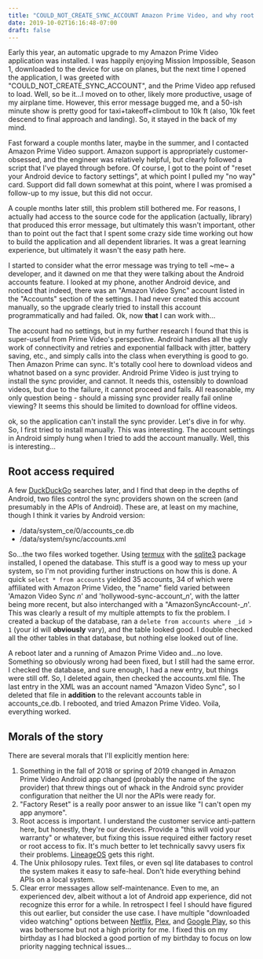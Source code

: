 ```yaml
---
title: "COULD_NOT_CREATE_SYNC_ACCOUNT Amazon Prime Video, and why root access is important"
date: 2019-10-02T16:16:48-07:00
draft: false
---
```


Early this year, an automatic upgrade to my Amazon Prime Video application
was installed. I was happily enjoying Mission Impossible, Season 1, downloaded
to the device for use on planes, but the next time I opened the application,
I was greeted with "COULD_NOT_CREATE_SYNC_ACCOUNT", and the Prime Video app
refused to load. Well, so be it...I moved on to other, likely more productive,
usage of my airplane time. However, this error message bugged me, and a 50-ish
minute show is pretty good for taxi+takeoff+climbout to 10k ft (also,
10k feet descend to final approach and landing). So, it stayed in the back of
my mind.

Fast forward a couple months later, maybe in the summer, and I contacted
Amazon Prime Video support. Amazon support is appropriately customer-obsessed,
and the engineer was relatively helpful, but clearly followed a script that
I've played through before. Of course, I got to the point of "reset your
Android device to factory settings", at which point I pulled my "no way" card.
Support did fall down somewhat at this point, where I was promised a follow-up
to my issue, but this did not occur.

A couple months later still, this problem still bothered me. For reasons, I
actually had access to the source code for the application (actually, library)
that produced this error message, but ultimately this wasn't important, other
than to point out the fact that I spent some crazy side time working out how
to build the application and all dependent libraries. It was a great learning
experience, but ultimately it wasn't the easy path here.

I started to consider what the error message was trying to tell ~me~ a developer,
and it dawned on me that they were talking about the Android accounts feature.
I looked at my phone, another Android device, and noticed that indeed, there
was an "Amazon Video Sync" account listed in the "Accounts" section of the
settings. I had never created this account manually, so the upgrade clearly
tried to install this account programmatically and had failed. Ok, now **that**
I can work with...

The account had no settings, but in my further research I found that this is
super-useful from Prime Video's perspective. Android handles all the ugly work
of connectivity and retries and exponential fallback with jitter, battery
saving, etc., and simply calls into the class when everything is good to go.
Then Amazon Prime can sync. It's totally cool here to download videos and
whatnot based on a sync provider. Android Prime Video is just trying to install
the sync provider, and cannot. It needs this, ostensibly to download videos,
but due to the failure, it cannot proceed and fails. All reasonable, my only
question being - should a missing sync provider really fail online viewing? It
seems this should be limited to download for offline videos.

ok, so the application can't install the sync provider. Let's dive in for why.
So, I first tried to install manually. This was interesting. The account
settings in Android simply hung when I tried to add the account manually.
Well, this is interesting...

## Root access required

A few [DuckDuckGo](https://duckduckgo.com) searches later, and I find that
deep in the depths of Android, two files control the sync providers shown
on the screen (and presumably in the APIs of Android). These are, at least on
my machine, though I think it varies by Android version:

* /data/system_ce/0/accounts_ce.db
* /data/system/sync/accounts.xml

So...the two files worked together. Using [termux](https://termux.com/) with
the [sqlite3](https://sqlite.org/index.html)
package installed, I opened the database. This stuff is a good way to mess up
your system, so I'm not providing further instructions on how this is done.
A quick ``select * from accounts`` yielded 35 accounts, 34 of which were
affiliated with Amazon Prime Video, the "name" field varied between
'Amazon Video Sync *n*' and 'hollywood-sync-account_*n*', with the latter being
more recent, but also interchanged with a "AmazonSyncAccount-<guid>_*n*'. This
was clearly a result of my multiple attempts to fix the problem. I created
a backup of the database, ran a ``delete from accounts where _id > 1`` (your
id will **obviously** vary), and the table looked good. I double checked all
the other tables in that database, but nothing else looked out of line.

A reboot later and a running of Amazon Prime Video and...no love. Something so
obviously wrong had been fixed, but I still had the same error. I checked the
database, and sure enough, I had a new entry, but things were still off. So,
I deleted again, then checked the accounts.xml file. The last entry in the
XML was an account named "Amazon Video Sync", so I deleted that file in
**addition** to the relevant accounts table in accounts_ce.db. I rebooted,
and tried Amazon Prime Video. Voila, everything worked.

## Morals of the story

There are several morals that I'll explicitly mention here:

1. Something in the fall of 2018 or spring of 2019 changed in Amazon Prime
   Video Android app changed (probably the name of the sync provider) that
   threw things out of whack in the Android sync provider configuration that
   neither the UI nor the APIs were ready for.
2. "Factory Reset" is a really poor answer to an issue like "I can't open
   my app anymore".
3. Root access is important. I understand the customer service anti-pattern
   here, but honestly, they're our devices. Provide a "this will void your
   warranty" or whatever, but fixing this issue required either factory
   reset or root access to fix. It's much better to let technically savvy
   users fix their problems. [LineageOS](https://www.lineageos.org/) gets this right.
4. The Unix philosopy rules. Text files, or even sql lite databases to control
   the system makes it easy to safe-heal. Don't hide everything behind APIs
   on a local system.
5. Clear error messages allow self-maintenance. Even to me, an experienced dev,
   albeit without a lot of Android app experience, did not recognize this error
   for a while. In retrospect I feel I should have figured this out earlier,
   but consider the use case. I have multiple "downloaded video watching"
   options between [Netflix](https://www.netflix.com/),
   [Plex](https://www.plex.tv/), and [Google Play](https://play.google.com/store/movies),
   so this was bothersome but not a high priority for me. I fixed this on
   my birthday as I had blocked a good portion of my birthday to focus on
   low priority nagging technical issues...
